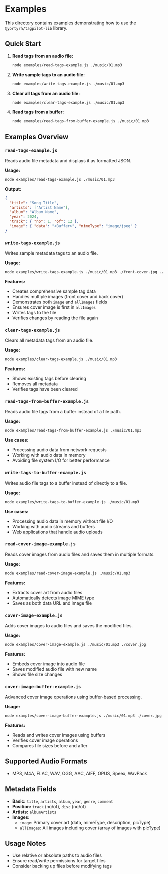 # Examples

This directory contains examples demonstrating how to use the `@yortyrh/tagpilot-lib` library.

## Quick Start

1. **Read tags from an audio file:**

   ```bash
   node examples/read-tags-example.js ./music/01.mp3
   ```

2. **Write sample tags to an audio file:**

   ```bash
   node examples/write-tags-example.js ./music/01.mp3
   ```

3. **Clear all tags from an audio file:**

   ```bash
   node examples/clear-tags-example.js ./music/01.mp3
   ```

4. **Read tags from a buffer:**
   ```bash
   node examples/read-tags-from-buffer-example.js ./music/01.mp3
   ```

## Examples Overview

### `read-tags-example.js`

Reads audio file metadata and displays it as formatted JSON.

**Usage:**

```bash
node examples/read-tags-example.js ./music/01.mp3
```

**Output:**

```json
{
  "title": "Song Title",
  "artists": ["Artist Name"],
  "album": "Album Name",
  "year": 2024,
  "track": { "no": 1, "of": 12 },
  "image": { "data": "<Buffer>", "mimeType": "image/jpeg" }
}
```

### `write-tags-example.js`

Writes sample metadata tags to an audio file.

**Usage:**

```bash
node examples/write-tags-example.js ./music/01.mp3 ./front-cover.jpg ./back-cover.jpg
```

**Features:**

- Creates comprehensive sample tag data
- Handles multiple images (front cover and back cover)
- Demonstrates both `image` and `allImages` fields
- Ensures cover image is first in `allImages`
- Writes tags to the file
- Verifies changes by reading the file again

### `clear-tags-example.js`

Clears all metadata tags from an audio file.

**Usage:**

```bash
node examples/clear-tags-example.js ./music/01.mp3
```

**Features:**

- Shows existing tags before clearing
- Removes all metadata
- Verifies tags have been cleared

### `read-tags-from-buffer-example.js`

Reads audio file tags from a buffer instead of a file path.

**Usage:**

```bash
node examples/read-tags-from-buffer-example.js ./music/01.mp3
```

**Use cases:**

- Processing audio data from network requests
- Working with audio data in memory
- Avoiding file system I/O for better performance

### `write-tags-to-buffer-example.js`

Writes audio file tags to a buffer instead of directly to a file.

**Usage:**

```bash
node examples/write-tags-to-buffer-example.js ./music/01.mp3
```

**Use cases:**

- Processing audio data in memory without file I/O
- Working with audio streams and buffers
- Web applications that handle audio uploads

### `read-cover-image-example.js`

Reads cover images from audio files and saves them in multiple formats.

**Usage:**

```bash
node examples/read-cover-image-example.js ./music/01.mp3
```

**Features:**

- Extracts cover art from audio files
- Automatically detects image MIME type
- Saves as both data URL and image file

### `cover-image-example.js`

Adds cover images to audio files and saves the modified files.

**Usage:**

```bash
node examples/cover-image-example.js ./music/01.mp3 ./cover.jpg
```

**Features:**

- Embeds cover image into audio file
- Saves modified audio file with new name
- Shows file size changes

### `cover-image-buffer-example.js`

Advanced cover image operations using buffer-based processing.

**Usage:**

```bash
node examples/cover-image-buffer-example.js ./music/01.mp3 ./cover.jpg
```

**Features:**

- Reads and writes cover images using buffers
- Verifies cover image operations
- Compares file sizes before and after

## Supported Audio Formats

- MP3, M4A, FLAC, WAV, OGG, AAC, AIFF, OPUS, Speex, WavPack

## Metadata Fields

- **Basic:** `title`, `artists`, `album`, `year`, `genre`, `comment`
- **Position:** `track` (no/of), `disc` (no/of)
- **Artists:** `albumArtists`
- **Images:**
  - `image`: Primary cover art (data, mimeType, description, picType)
  - `allImages`: All images including cover (array of images with picType)

## Usage Notes

- Use relative or absolute paths to audio files
- Ensure read/write permissions for target files
- Consider backing up files before modifying tags
